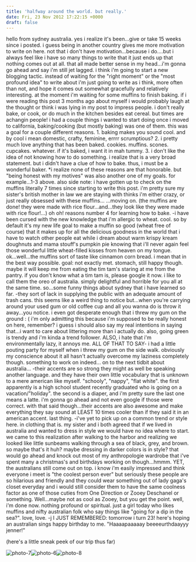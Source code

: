 ```yaml
---
title: 'halfway around the world. but really.'
date: Fri, 23 Nov 2012 17:22:15 +0000
draft: false
---
```


hello from sydney australia. yes i realize it's been...give or take 15 weeks since i posted. i guess being in another country gives me more motivation to write on here. not that i don't have motivation...because i do....but i always feel like i have so many things to write that it just ends up that nothing comes out at all. that all made better sense in my head...i'm gonna go ahead and say i'm still jet lagged. i think i'm going to start a new blogging tactic. instead of waiting for the "right moment" or the "most profound idea" to write about i'm just going to write as i think, more often than not, and hope it comes out somewhat gracefully and relatively interesting. at the moment i'm waiting for some muffins to finish baking. if i were reading this post 3 months ago about myself i would probably laugh at the thought or think i was lying in my post to impress people. i don't really bake, or cook, or do much in the kitchen besides eat cereal. but times are achangin people! i had a couple things i wanted to start doing once i moved to california, baking/cooking (but mostly baking) was one of them. this was a goal for a couple different reasons. 1. baking makes you sound cool. and by cool i mean domestic, crafty, feminine, errrr scrumptious? 2. i pretty much love anything that has been baked. cookies. muffins. scones. cupcakes. whatever. if it's baked, i want it in mah tummy. 3. i don't like the idea of not knowing how to do something. i realize that is a very broad statement. but i didn't have a clue of how to bake. thus, i must be a wonderful baker. *i realize none of these reasons are that honorable. but "being honest with my motives" was also another one of my goals. for example...1-3 above. also side note: i have gotten up to check on the muffins literally 7 times since starting to write this post. i'm pretty sure my sister's british mother in law we are staying with thinks i'm either crazy, or just really obsessed with these muffins... ...moving on. (the muffins are done! they were made with rice flour...and...they look like they were made with rice flour!...) oh oh! reasons number 4 for learning how to bake. -i have been cursed with the new knowledge that i'm allergic to wheat. cool. so by default it's my new life goal to make a muffin so good (wheat free of course) that it makes up for all the delicious goodness in the world that i have to watch other people eat while i dream about warm krispy kream doughnuts and mama stouff's pumpkin pie knowing that i'll never again feel those wonderful little wheat-filled kisses from heaven on my tongue. ok...well...the muffins sort of taste like cinnamon corn bread. i mean that in the best way possible. goal: not exactly met. stomach, still happy though. maybe it will keep me from eating the tim tam's staring at me from the pantry. if you don't know what a tim tam is, please google it now. i like to call them the oreo of australia. simply delightful and horrible for you all at the same time. so...some funny things about sydney that i have learned so far. -they sort of lack in supplying the public with an adequate amount of trash cans. this seems like a weird thing to notice but...when you're carrying around your used gum or old coffee cup and all you wanna do is throw it away...you notice. i even got desperate enough that i threw my gum on the ground : ( i'm only admitting this because i'm supposed to be really honest on here, remember? i guess i should also say my real intentions in saying that...i want to care about littering more than i actually do. also, going green is trendy and i'm kinda a trend follower. ALSO, i hate that i'm environmentally lazy, it annoys me. ALL OF THAT TO SAY- i had a little pouting party for myself when i threw my gum on the side walk. obviously my conscience about it all hasn't actually overcome my laziness completely though. something to work on indeed... on to the next tidbit about australia... -their accents are so strong they might as well be speaking another language. and they have their own little vocabulary that is unknown to a mere american like myself. "schooly", "nappy", "flat white". the first apparently is a high school student recently graduated who is going on a vacation/"holiday". the second is a diaper, and i'm pretty sure the last one means a latte. i'm gonna go ahead and not even google if those were correct. with that said though...their accents are also awesome and make everything they say sound at LEAST 10 times cooler than if they said it in an american accent. last thing. -i've yet to pick up on a common trend or style here. in clothing that is. my sister and i both agreed that if we lived in australia and wanted to dress in style we would have no idea where to start. we came to this realization after walking to the harbor and realizing we looked like little sunbeams walking through a sea of black, grey, and brown. so maybe that's it huh? maybe dressing in darker colors is in style? that would go ahead and knock out most of my anthropologie wardrobe that i've spent many a christmas's and birthdays working on though...hmmm. YET, the australians still come out on top. i know i'm easily impressed and think everyone i meet is "the coolest person ever" but seriously these people are so hilarious and friendly and they could wear something out of lady gaga's closet everyday and i would still consider them to have the same coolness factor as one of those cuties from One Direction or Zooey Deschanel or something. Well...maybe not as cool as Zooey, but you get the point. well, i'm done now. nothing profound or spiritual. just a girl today who likes muffins and nifty australian folk who say things like "going for a dip in the sea?". love, love. -j I JUST REMEMBERED: tomorrow i turn 23! here's hoping an australian sings happy birthday to me. "Haaaapaaaaay beeeeurthdaayyy jenner!"

(here's a little sneak peek of our trip thus far)

![](http://jennajuby.files.wordpress.com/2012/11/photo-7.jpg?w=1024 "photo-7")![](http://jennajuby.files.wordpress.com/2012/11/photo-6.jpg?w=1024 "photo-6")![](http://jennajuby.files.wordpress.com/2012/11/photo-8.jpg?w=1024 "photo-8")